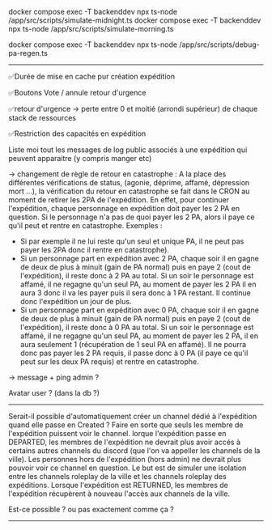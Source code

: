 docker compose exec -T backenddev npx ts-node /app/src/scripts/simulate-midnight.ts
docker compose exec -T backenddev npx ts-node /app/src/scripts/simulate-morning.ts

docker compose exec -T backenddev npx ts-node /app/src/scripts/debug-pa-regen.ts

---

✅Durée de mise en cache pur création expédition

✅Boutons Vote / annule retour d'urgence

✅retour d'urgence -> perte entre 0 et moitié (arrondi supérieur) de chaque stack de ressources

✅Restriction des capacités en expédition

Liste moi tout les messages de log public associés à une expédition qui
peuvent apparaitre (y compris manger etc)

<!-- DEPARTED -> retour en catastrophe

- agonie ✅ (/meurt de faim)
- déprime
- affamé X
- dépression
- mort ? -->

-> changement de règle de retour en catastrophe :
A la place des différentes vérifications de status, (agonie, déprime, affamé, dépression mort ...), la vérification du retour en catastrophe se fait dans le CRON au moment de retirer les 2PA de l'expédition.
En effet, pour continuer l'expédition, chaque personnage en expédition doit payer les 2 PA en question. Si le personnage n'a pas de quoi payer les 2 PA, alors il paye ce qu'il peut et rentre en catastrophe.
Exemples :

- Si par exemple il ne lui reste qu'un seul et unique PA, il ne peut pas payer les 2PA donc il rentre en catastrophe).
- Si un personnage part en expédition avec 2 PA, chaque soir il en gagne de deux de plus à minuit (gain de PA normal) puis en paye 2 (cout de l'expédition), il reste donc à 2 PA au total. Si un soir le personnage est affamé, il ne regagne qu'un seul PA, au moment de payer les 2 PA il en aura 3 donc il va les payer puis il sera donc à 1 PA restant. Il continue donc l'expédition un jour de plus.
- Si un personnage part en expédition avec 0 PA, chaque soir il en gagne de deux de plus à minuit (gain de PA normal) puis en paye 2 (cout de l'expédition), il reste donc à 0 PA au total. Si un soir le personnage est affamé, il ne regagne qu'un seul PA, au moment de payer les 2 PA, il en aura seulement 1 (récupération de 1 seul PA en affamé). Il ne pourra donc pas payer les 2 PA requis, il passe donc à 0 PA (il paye ce qu'il peut sur les deux PA requis) et rentre en catastrophe.

-> message + ping admin ?

<!-- logs en expédition sauf première phase, doit toujours être caché sauf si un channel discord a été attributé à l'expédition. Les admin attribuent les channels dans /expedition-admin. -->

Avatar user ? (dans la db ?)

---

Serait-il possible d'automatiquement créer un channel dédié à l'expédition quand elle passe en Created ?
Faire en sorte que seuls les membre de l'expédition puissent voir le channel.
lorque l'expédition passe en DEPARTED, les membres de l'expédition ne devrait plus avoir accés à certains autres channels du discord (que l'on va appeller les channels de la ville). Les personnes hors de l'expédition (hors admin) ne devrait plus pouvoir voir ce channel en question.
Le but est de simuler une isolation entre les channels roleplay de la ville et les channels roleplay des expéditions.
Lorsque l'expédition est RETURNED, les membres de l'expédition récupèrent à nouveau l'accès aux channels de la ville.

Est-ce possible ? ou pas exactement comme ça ?

---
